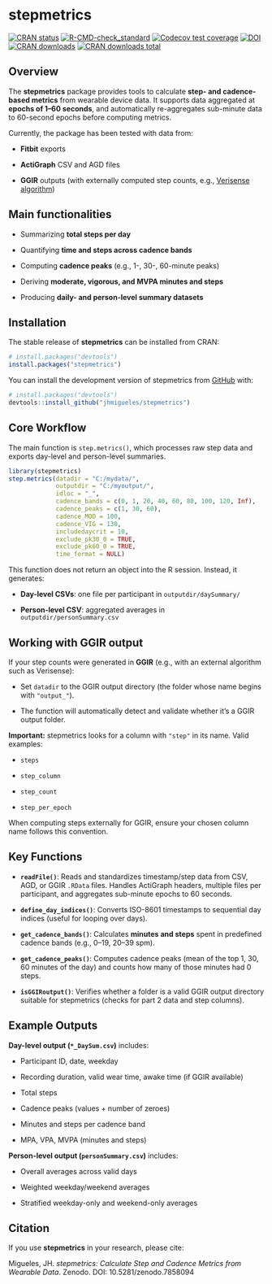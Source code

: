 # stepmetrics

<!-- badges: start -->

[![CRAN status](https://www.r-pkg.org/badges/version/stepmetrics)](https://github.com/jhmigueles/stepmetrics)
[![R-CMD-check_standard](https://github.com/jhmigueles/stepmetrics/actions/workflows/R-CMD-check_standard.yaml/badge.svg)](https://github.com/jhmigueles/stepmetrics/actions/workflows/R-CMD-check_standard.yaml)
[![Codecov test
coverage](https://codecov.io/gh/jhmigueles/stepmetrics/branch/master/graph/badge.svg)](https://app.codecov.io/gh/jhmigueles/stepmetrics?branch=master)
[![DOI](https://zenodo.org/badge/613043353.svg)](https://zenodo.org/badge/latestdoi/613043353)
[![CRAN downloads](https://cranlogs.r-pkg.org/badges/last-month/stepmetrics)](https://cranlogs.r-pkg.org/)
[![CRAN downloads total](https://cranlogs.r-pkg.org/badges/grand-total/stepmetrics)](https://cranlogs.r-pkg.org/)


<!-- badges: end -->

## Overview

The **stepmetrics** package provides tools to calculate **step- and
cadence-based metrics** from wearable device data. It supports data
aggregated at **epochs of 1–60 seconds**, and automatically
re-aggregates sub-minute data to 60-second epochs before computing
metrics.

Currently, the package has been tested with data from:

-   **Fitbit** exports

-   **ActiGraph** CSV and AGD files

-   **GGIR** outputs (with externally computed step counts, e.g.,
    [Verisense
    algorithm](https://github.com/ShimmerEngineering/Verisense-Toolbox/tree/master/Verisense_step_algorithm?utm_source=chatgpt.com))

## Main functionalities

-   Summarizing **total steps per day**

-   Quantifying **time and steps across cadence bands**

-   Computing **cadence peaks** (e.g., 1-, 30-, 60-minute peaks)

-   Deriving **moderate, vigorous, and MVPA minutes and steps**

-   Producing **daily- and person-level summary datasets**

## Installation

The stable release of **stepmetrics** can be installed from CRAN:

``` r
# install.packages("devtools")
install.packages("stepmetrics")
```

You can install the development version of stepmetrics from
[GitHub](https://github.com/) with:

``` r
# install.packages("devtools")
devtools::install_github("jhmigueles/stepmetrics")
```

## Core Workflow

The main function is `step.metrics()`, which processes raw step data and
exports day-level and person-level summaries.

``` r
library(stepmetrics)
step.metrics(datadir = "C:/mydata/",
             outputdir = "C:/myoutput/",
             idloc = "_",
             cadence_bands = c(0, 1, 20, 40, 60, 80, 100, 120, Inf),
             cadence_peaks = c(1, 30, 60),
             cadence_MOD = 100,
             cadence_VIG = 130,
             includedaycrit = 10,
             exclude_pk30_0 = TRUE,
             exclude_pk60_0 = TRUE,
             time_format = NULL)
```

This function does not return an object into the R session. Instead, it
generates:

-    **Day-level CSVs**: one file per participant in
    `outputdir/daySummary/`

-   **Person-level CSV**: aggregated averages in
    `outputdir/personSummary.csv`

## Working with GGIR output

If your step counts were generated in **GGIR** (e.g., with an external
algorithm such as Verisense):

-   Set `datadir` to the GGIR output directory (the folder whose name
    begins with `"output_"`).

-   The function will automatically detect and validate whether it’s a
    GGIR output folder.

**Important:** stepmetrics looks for a column with `"step"` in its name.
Valid examples:

-    `steps`

-   `step_column`

-   `step_count`

-   `step_per_epoch`

When computing steps externally for GGIR, ensure your chosen column name
follows this convention.

## Key Functions

-   **`readFile()`**: Reads and standardizes timestamp/step data from
    CSV, AGD, or GGIR `.RData` files. Handles ActiGraph headers,
    multiple files per participant, and aggregates sub-minute epochs to
    60 seconds.

-   **`define_day_indices()`**: Converts ISO-8601 timestamps to
    sequential day indices (useful for looping over days).

-   **`get_cadence_bands()`**: Calculates **minutes and steps** spent in
    predefined cadence bands (e.g., 0–19, 20–39 spm).

-   **`get_cadence_peaks()`**: Computes cadence peaks (mean of the top
    1, 30, 60 minutes of the day) and counts how many of those minutes
    had 0 steps.

-   **`isGGIRoutput()`**: Verifies whether a folder is a valid GGIR
    output directory suitable for stepmetrics (checks for part 2 data
    and step columns).

## Example Outputs

**Day-level output (`*_DaySum.csv`)** includes:

-   Participant ID, date, weekday

-   Recording duration, valid wear time, awake time (if GGIR available)

-   Total steps

-   Cadence peaks (values + number of zeroes)

-   Minutes and steps per cadence band

-   MPA, VPA, MVPA (minutes and steps)

**Person-level output (`personSummary.csv`)** includes:

-   Overall averages across valid days

-   Weighted weekday/weekend averages

-   Stratified weekday-only and weekend-only averages

## Citation

If you use **stepmetrics** in your research, please cite:

Migueles, JH. *stepmetrics: Calculate Step and Cadence Metrics from
Wearable Data*. Zenodo. DOI: 10.5281/zenodo.7858094
